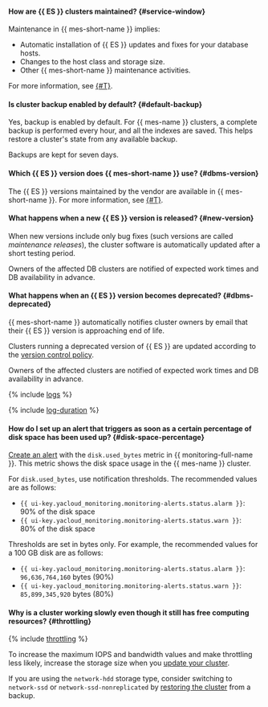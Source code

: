 #### How are {{ ES }} clusters maintained? {#service-window}

Maintenance in {{ mes-short-name }} implies:

* Automatic installation of {{ ES }} updates and fixes for your database hosts.
* Changes to the host class and storage size.
* Other {{ mes-short-name }} maintenance activities.

For more information, see [{#T}](../../managed-elasticsearch/concepts/maintenance.md).

#### Is cluster backup enabled by default? {#default-backup}

Yes, backup is enabled by default. For {{ mes-name }} clusters, a complete backup is performed every hour, and all the indexes are saved. This helps restore a cluster's state from any available backup.

Backups are kept for seven days.

#### Which {{ ES }} version does {{ mes-short-name }} use? {#dbms-version}

The {{ ES }} versions maintained by the vendor are available in {{ mes-short-name }}. For more information, see [{#T}](../../managed-elasticsearch/concepts/update-policy.md).


#### What happens when a new {{ ES }} version is released? {#new-version}

When new versions include only bug fixes (such versions are called _maintenance releases_), the cluster software is automatically updated after a short testing period.

Owners of the affected DB clusters are notified of expected work times and DB availability in advance.


#### What happens when an {{ ES }} version becomes deprecated? {#dbms-deprecated}

{{ mes-short-name }} automatically notifies cluster owners by email that their {{ ES }} version is approaching end of life.

Clusters running a deprecated version of {{ ES }} are updated according to the [version control policy](../../managed-elasticsearch/concepts/update-policy.md).

Owners of the affected clusters are notified of expected work times and DB availability in advance.

{% include [logs](../logs.md) %}

{% include [log-duration](../../_includes/mdb/log-duration-qa.md) %}

#### How do I set up an alert that triggers as soon as a certain percentage of disk space has been used up? {#disk-space-percentage}

[Create an alert](../../managed-elasticsearch/operations/monitoring.md#monitoring-integration) with the `disk.used_bytes` metric in {{ monitoring-full-name }}. This metric shows the disk space usage in the {{ mes-name }} cluster.

For `disk.used_bytes`, use notification thresholds. The recommended values are as follows:

* `{{ ui-key.yacloud_monitoring.monitoring-alerts.status.alarm }}`: 90% of the disk space
* `{{ ui-key.yacloud_monitoring.monitoring-alerts.status.warn }}`: 80% of the disk space

Thresholds are set in bytes only. For example, the recommended values for a 100 GB disk are as follows:

* `{{ ui-key.yacloud_monitoring.monitoring-alerts.status.alarm }}`: `96,636,764,160` bytes (90%)
* `{{ ui-key.yacloud_monitoring.monitoring-alerts.status.warn }}`: `85,899,345,920` bytes (80%)

#### Why is a cluster working slowly even though it still has free computing resources? {#throttling}

{% include [throttling](../throttling.md) %}

To increase the maximum IOPS and bandwidth values and make throttling less likely, increase the storage size when you [update your cluster](../../managed-elasticsearch/operations/cluster-update.md#change-disk-size).

If you are using the `network-hdd` storage type, consider switching to `network-ssd` or `network-ssd-nonreplicated` by [restoring the cluster](../../managed-elasticsearch/operations/cluster-backups.md#restore) from a backup.
